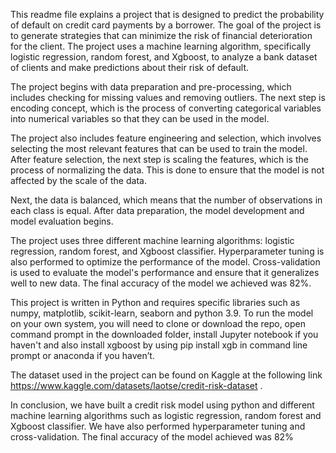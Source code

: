 This readme file explains a project that is designed to predict the probability of default on credit card payments by a borrower. The goal of the project is to generate strategies that can minimize the risk of financial deterioration for the client. The project uses a machine learning algorithm, specifically logistic regression, random forest, and Xgboost, to analyze a bank dataset of clients and make predictions about their risk of default.

The project begins with data preparation and pre-processing, which includes checking for missing values and removing outliers. The next step is encoding concept, which is the process of converting categorical variables into numerical variables so that they can be used in the model. 

The project also includes feature engineering and selection, which involves selecting the most relevant features that can be used to train the model. After feature selection, the next step is scaling the features, which is the process of normalizing the data. This is done to ensure that the model is not affected by the scale of the data. 

Next, the data is balanced, which means that the number of observations in each class is equal.
After data preparation, the model development and model evaluation begins. 

The project uses three different machine learning algorithms: logistic regression, random forest, and Xgboost classifier. Hyperparameter tuning is also performed to optimize the performance of the model. Cross-validation is used to evaluate the model's performance and ensure that it generalizes well to new data. The final accuracy of the model we achieved was 82%.

This project is written in Python and requires specific libraries such as numpy, matplotlib, scikit-learn, seaborn and python 3.9. To run the model on your own system, you will need to clone or download the repo, open command prompt in the downloaded folder, install Jupyter notebook if you haven't and also install xgboost by using pip install xgb in command line prompt or anaconda if you haven’t.

The dataset used in the project can be found on Kaggle at the following link https://www.kaggle.com/datasets/laotse/credit-risk-dataset .

In conclusion, we have built a credit risk model using python and different machine learning algorithms such as logistic regression, random forest and Xgboost classifier. We have also performed hyperparameter tuning and cross-validation. The final accuracy of the model achieved was 82%
